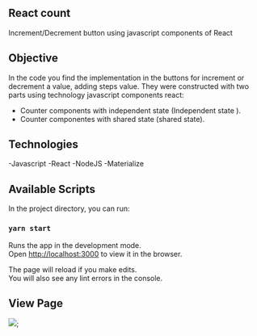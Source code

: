 ## React count

Increment/Decrement button using javascript components of React

## Objective

In the code you find the implementation in the buttons for increment or decrement a value, adding steps value. They were constructed with two parts using technology javascript components react:

- Counter components with independent state (Independent state ).
- Counter componentes with shared state (shared state).

## Technologies

-Javascript
-React
-NodeJS
-Materialize

## Available Scripts

In the project directory, you can run:

### `yarn start`

Runs the app in the development mode.<br />
Open [http://localhost:3000](http://localhost:3000) to view it in the browser.

The page will reload if you make edits.<br />
You will also see any lint errors in the console.

## View Page

![](https://github.com/brigor7/buttonsIncrementDecrement/review.jpg);
